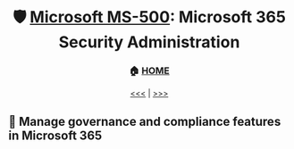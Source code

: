 <div align="center">

# 🛡️ [Microsoft MS-500](ms-500-index.md): Microsoft 365 Security Administration
### 🏠 [HOME](README.md)


[<<<](ms-500-part3.md) | [>>>](ms-500-part1.md)
      
</div>

           
## 📝 Manage governance and compliance features in Microsoft 365

